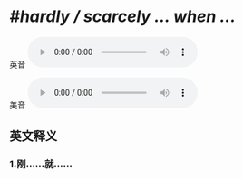 # ***\#hardly / scarcely ... when ...*** 
英音
<audio src="./media/hardly  scarcely ... when ...1_AAC.aac" controls="controls"></audio>

美音
<audio src="./media/hardly  scarcely ... when ...2_AAC.aac" controls="controls"></audio>



  

英文释义
---
### 1.**刚……就……**  


